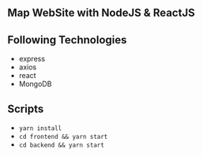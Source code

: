 ## Map WebSite with NodeJS & ReactJS

## Following Technologies
- express
- axios
- react
- MongoDB

## Scripts
- `yarn install` 
- `cd frontend && yarn start`
- `cd backend && yarn start`
